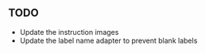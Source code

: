 ## TODO
*   Update the instruction images
*   Update the label name adapter to prevent blank labels
